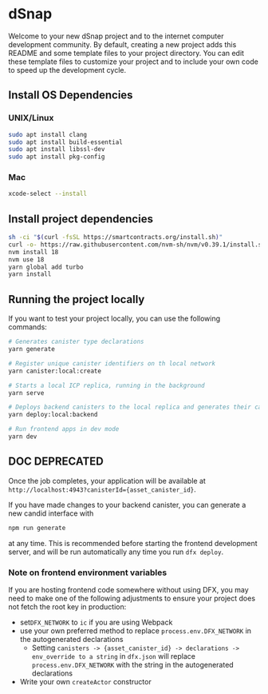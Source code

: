 # dSnap

Welcome to your new dSnap project and to the internet computer development community. By default, creating a new project adds this README and some template files to your project directory. You can edit these template files to customize your project and to include your own code to speed up the development cycle.

## Install OS Dependencies

### UNIX/Linux

```bash
sudo apt install clang
sudo apt install build-essential
sudo apt install libssl-dev
sudo apt install pkg-config
```

### Mac

```bash
xcode-select --install
```

## Install project dependencies

```bash
sh -ci "$(curl -fsSL https://smartcontracts.org/install.sh)"
curl -o- https://raw.githubusercontent.com/nvm-sh/nvm/v0.39.1/install.sh | bash
nvm install 18
nvm use 18
yarn global add turbo
yarn install
```

## Running the project locally

If you want to test your project locally, you can use the following commands:

```bash
# Generates canister type declarations
yarn generate

# Register unique canister identifiers on th local network
yarn canister:local:create

# Starts a local ICP replica, running in the background
yarn serve

# Deploys backend canisters to the local replica and generates their candid interface
yarn deploy:local:backend

# Run frontend apps in dev mode
yarn dev
```

## DOC DEPRECATED

Once the job completes, your application will be available at `http://localhost:4943?canisterId={asset_canister_id}`.

If you have made changes to your backend canister, you can generate a new candid interface with

```bash
npm run generate
```

at any time. This is recommended before starting the frontend development server, and will be run automatically any time you run `dfx deploy`.

### Note on frontend environment variables

If you are hosting frontend code somewhere without using DFX, you may need to make one of the following adjustments to ensure your project does not fetch the root key in production:

- set`DFX_NETWORK` to `ic` if you are using Webpack
- use your own preferred method to replace `process.env.DFX_NETWORK` in the autogenerated declarations
  - Setting `canisters -> {asset_canister_id} -> declarations -> env_override to a string` in `dfx.json` will replace `process.env.DFX_NETWORK` with the string in the autogenerated declarations
- Write your own `createActor` constructor
